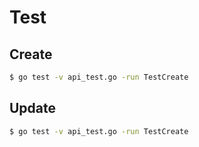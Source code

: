 # Test

## Create

```bash
$ go test -v api_test.go -run TestCreate
```

## Update

```bash
$ go test -v api_test.go -run TestCreate
```